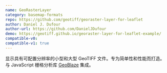 ```yaml
---
name: GeoRasterLayer
category: basemap-formats
repo: https://github.com/geotiff/georaster-layer-for-leaflet
author: Daniel J. Dufour
author-url: https://github.com/DanielJDufour
demo: https://geotiff.github.io/georaster-layer-for-leaflet-example/
compatible-v0:
compatible-v1: true
---
```


显示具有可配置分辨率的小型和大型 GeoTIFF 文件。专为简单性和性能而打造。与 JavaScript 栅格分析库 <a href="https://geoblaze.io/">GeoBlaze</a> 集成。
